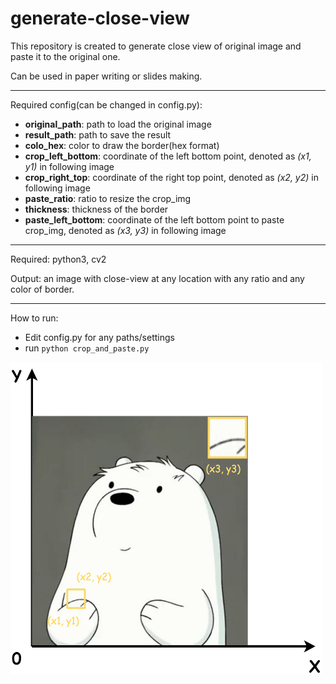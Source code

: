 # generate-close-view

This repository is created to generate close view of original image and paste it to the original one.

Can be used in paper writing or slides making.

****
Required config(can be changed in config.py):

* **original_path**: path to load the original image
* **result_path**: path to save the result
* **colo_hex**: color to draw the border(hex format)
* **crop_left_bottom**: coordinate of the left bottom point, denoted as *(x1, y1)* in following image
* **crop_right_top**: coordinate of the right top point, denoted as *(x2, y2)* in following image
* **paste_ratio**: ratio to resize the crop_img
* **thickness**: thickness of the border
* **paste_left_bottom**: coordinate of the left bottom point to paste crop_img, denoted as *(x3, y3)* in following image

****
Required: python3, cv2

Output: an image with close-view at any location with any ratio and any color of border.

****
How to run: 
* Edit config.py for any paths/settings
* run `python crop_and_paste.py`

<img src="src_img/index.png" width="500" height="500" title="Result Image" />
